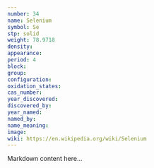 ```yaml
---
number: 34
name: Selenium
symbol: Se
stp: solid
weight: 78.9718
density:
appearance:
period: 4
block:
group:
configuration:
oxidation_states:
cas_number:
year_discovered:
discovered_by:
year_named:
named_by:
name_meaning:
image:
wiki: https://en.wikipedia.org/wiki/Selenium
---
```


Markdown content here...
